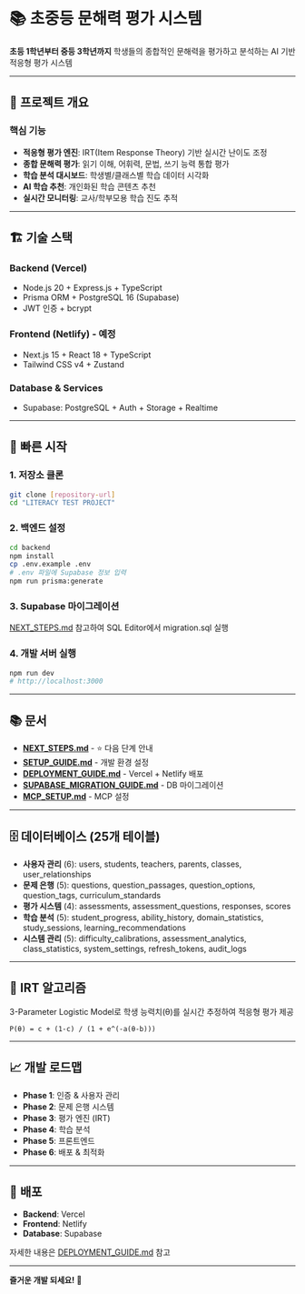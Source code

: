 # 📚 초중등 문해력 평가 시스템

**초등 1학년부터 중등 3학년까지** 학생들의 종합적인 문해력을 평가하고 분석하는 AI 기반 적응형 평가 시스템

---

## 🎯 프로젝트 개요

### 핵심 기능
- **적응형 평가 엔진**: IRT(Item Response Theory) 기반 실시간 난이도 조정
- **종합 문해력 평가**: 읽기 이해, 어휘력, 문법, 쓰기 능력 통합 평가
- **학습 분석 대시보드**: 학생별/클래스별 학습 데이터 시각화
- **AI 학습 추천**: 개인화된 학습 콘텐츠 추천
- **실시간 모니터링**: 교사/학부모용 학습 진도 추적

---

## 🏗️ 기술 스택

### Backend (Vercel)
- Node.js 20 + Express.js + TypeScript
- Prisma ORM + PostgreSQL 16 (Supabase)
- JWT 인증 + bcrypt

### Frontend (Netlify) - 예정
- Next.js 15 + React 18 + TypeScript
- Tailwind CSS v4 + Zustand

### Database & Services
- Supabase: PostgreSQL + Auth + Storage + Realtime

---

## 🚀 빠른 시작

### 1. 저장소 클론
```bash
git clone [repository-url]
cd "LITERACY TEST PROJECT"
```

### 2. 백엔드 설정
```bash
cd backend
npm install
cp .env.example .env
# .env 파일에 Supabase 정보 입력
npm run prisma:generate
```

### 3. Supabase 마이그레이션
[NEXT_STEPS.md](./NEXT_STEPS.md) 참고하여 SQL Editor에서 migration.sql 실행

### 4. 개발 서버 실행
```bash
npm run dev
# http://localhost:3000
```

---

## 📚 문서

- **[NEXT_STEPS.md](./NEXT_STEPS.md)** - ⭐ 다음 단계 안내
- **[SETUP_GUIDE.md](./SETUP_GUIDE.md)** - 개발 환경 설정
- **[DEPLOYMENT_GUIDE.md](./DEPLOYMENT_GUIDE.md)** - Vercel + Netlify 배포
- **[SUPABASE_MIGRATION_GUIDE.md](./SUPABASE_MIGRATION_GUIDE.md)** - DB 마이그레이션
- **[MCP_SETUP.md](./MCP_SETUP.md)** - MCP 설정

---

## 🗄️ 데이터베이스 (25개 테이블)

- **사용자 관리** (6): users, students, teachers, parents, classes, user_relationships
- **문제 은행** (5): questions, question_passages, question_options, question_tags, curriculum_standards
- **평가 시스템** (4): assessments, assessment_questions, responses, scores
- **학습 분석** (5): student_progress, ability_history, domain_statistics, study_sessions, learning_recommendations
- **시스템 관리** (5): difficulty_calibrations, assessment_analytics, class_statistics, system_settings, refresh_tokens, audit_logs

---

## 🧮 IRT 알고리즘

3-Parameter Logistic Model로 학생 능력치(θ)를 실시간 추정하여 적응형 평가 제공

```
P(θ) = c + (1-c) / (1 + e^(-a(θ-b)))
```

---

## 📈 개발 로드맵

- **Phase 1**: 인증 & 사용자 관리
- **Phase 2**: 문제 은행 시스템
- **Phase 3**: 평가 엔진 (IRT)
- **Phase 4**: 학습 분석
- **Phase 5**: 프론트엔드
- **Phase 6**: 배포 & 최적화

---

## 🚀 배포

- **Backend**: Vercel
- **Frontend**: Netlify
- **Database**: Supabase

자세한 내용은 [DEPLOYMENT_GUIDE.md](./DEPLOYMENT_GUIDE.md) 참고

---

**즐거운 개발 되세요!** 🚀
